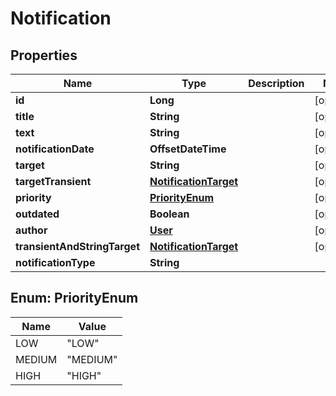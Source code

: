 

# Notification


## Properties

| Name | Type | Description | Notes |
|------------ | ------------- | ------------- | -------------|
|**id** | **Long** |  |  [optional] |
|**title** | **String** |  |  [optional] |
|**text** | **String** |  |  [optional] |
|**notificationDate** | **OffsetDateTime** |  |  [optional] |
|**target** | **String** |  |  [optional] |
|**targetTransient** | [**NotificationTarget**](NotificationTarget.md) |  |  [optional] |
|**priority** | [**PriorityEnum**](#PriorityEnum) |  |  [optional] |
|**outdated** | **Boolean** |  |  [optional] |
|**author** | [**User**](User.md) |  |  [optional] |
|**transientAndStringTarget** | [**NotificationTarget**](NotificationTarget.md) |  |  [optional] |
|**notificationType** | **String** |  |  |



## Enum: PriorityEnum

| Name | Value |
|---- | -----|
| LOW | &quot;LOW&quot; |
| MEDIUM | &quot;MEDIUM&quot; |
| HIGH | &quot;HIGH&quot; |



